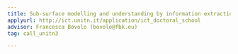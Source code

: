 ```yaml
---
title: Sub-surface modelling and understanding by information extraction from radar sounder data
applyurl: http://ict.unitn.it/application/ict_doctoral_school
advisor: Francesca Bovolo (bovolo@fbk.eu)
tag: call_unitn3

---
```

